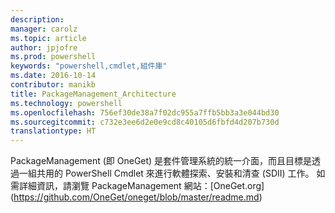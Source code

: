 ```yaml
---
description: 
manager: carolz
ms.topic: article
author: jpjofre
ms.prod: powershell
keywords: "powershell,cmdlet,組件庫"
ms.date: 2016-10-14
contributor: manikb
title: PackageManagement_Architecture
ms.technology: powershell
ms.openlocfilehash: 756ef30de38a7f02dc955a7ffb5bb3a3e044bd30
ms.sourcegitcommit: c732e3ee6d2e0e9cd8c40105d6fbfd4d207b730d
translationtype: HT
---
```

PackageManagement (即  OneGet) 是套件管理系統的統一介面，而且目標是透過一組共用的 PowerShell Cmdlet 來進行軟體探索、安裝和清查 (SDII) 工作。 如需詳細資訊，請瀏覽 PackageManagement 網站：[OneGet.org] (https://github.com/OneGet/oneget/blob/master/readme.md)

